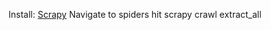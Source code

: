 Install:
	[Scrapy](https://doc.scrapy.org/en/latest/intro/install.html)
Navigate to spiders
	hit scrapy crawl extract_all